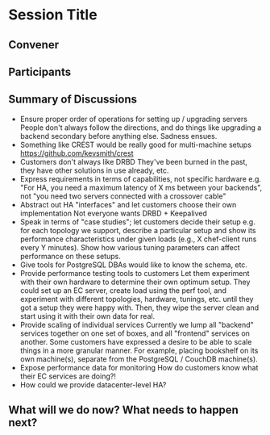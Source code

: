 Session Title
=============

## Convener

## Participants

## Summary of Discussions

* Ensure proper order of operations for setting up / upgrading servers
People don't always follow the directions, and do things like
upgrading a backend secondary before anything else. Sadness ensues.
* Something like CREST would be really good for multi-machine setups
https://github.com/kevsmith/crest
* Customers don't always like DRBD
They've been burned in the past, they have other solutions in use
already, etc.
* Express requirements in terms of capabilities, not specific hardware
e.g. "For HA, you need a maximum latency of X ms between your
backends", not "you need two servers connected with a crossover
cable"
* Abstract out HA "interfaces" and let customers choose their own implementation
Not everyone wants DRBD + Keepalived
* Speak in terms of "case studies"; let customers decide their setup
e.g. for each topology we support, describe a particular setup and
show its performance characteristics under given loads (e.g., X
chef-client runs every Y minutes). Show how various tuning
parameters can affect performance on these setups.
* Give tools for PostgreSQL
DBAs would like to know the schema, etc.
* Provide performance testing tools to customers
Let them experiment with their own hardware to determine their own
optimum setup. They could set up an EC server, create load using
the perf tool, and experiment with different topologies, hardware,
tunings, etc. until they got a setup they were happy with. Then,
they wipe the server clean and start using it with their own data
for real.
* Provide scaling of individual services
Currently we lump all "backend" services together on one set of
boxes, and all "frontend" services on another. Some customers have
expressed a desire to be able to scale things in a more granular
manner. For example, placing bookshelf on its own machine(s),
separate from the PostgreSQL / CouchDB machine(s).
* Expose performance data for monitoring
How do customers know what their EC services are doing?!
* How could we provide datacenter-level HA?

## What will we do now?  What needs to happen next?


